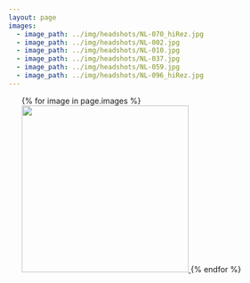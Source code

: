 ```yaml
---
layout: page
images:
  - image_path: ../img/headshots/NL-070_hiRez.jpg
  - image_path: ../img/headshots/NL-002.jpg
  - image_path: ../img/headshots/NL-010.jpg
  - image_path: ../img/headshots/NL-037.jpg
  - image_path: ../img/headshots/NL-059.jpg
  - image_path: ../img/headshots/NL-096_hiRez.jpg
---
```


<ul class="photo-gallery">
  {% for image in page.images %}
    <a data-fancybox="gallery" href="{{ image.image_path }}">
      <img style="width:300px;" src="{{ image.image_path }}">
    </a>
  {% endfor %}
</ul>

<!-- 1. Add latest jQuery and fancybox files -->
<script src="//code.jquery.com/jquery-3.3.1.min.js"></script>
<link rel="stylesheet" href="https://cdn.jsdelivr.net/gh/fancyapps/fancybox@3.5.2/dist/jquery.fancybox.min.css" />
<script src="https://cdn.jsdelivr.net/gh/fancyapps/fancybox@3.5.2/dist/jquery.fancybox.min.js"></script>
